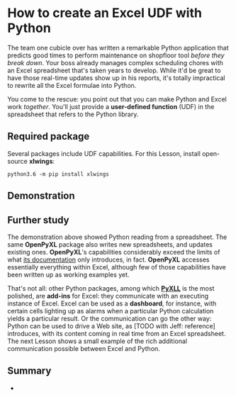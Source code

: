 # How to create an Excel UDF with Python

The team one cubicle over has written a remarkable Python application that predicts good times to perform maintenance on shopfloor tool _before they break down_.  Your boss already manages complex scheduling chores with an Excel spreadsheet that's taken years to develop.  While it'd be great to have those real-time updates show up in his reports, it's totally impractical to rewrite all the Excel formulae into Python.

You come to the rescue:  you point out that you can make Python and Excel work _together_.  You'll just provide a **user-defined function** (UDF) in the spreadsheet that refers to the Python library.


## Required package

Several packages include UDF capabilities.  For this Lesson, install open-source **xlwings**:

    python3.6 -m pip install xlwings


## Demonstration

## Further study

The demonstration above showed Python reading from a spreadsheet.  The same **OpenPyXL** package also writes new spreadsheets, and updates existing ones.  **OpenPyXL**'s capabilities considerably exceed the limits of what [its documentation](https://openpyxl.readthedocs.io/en/stable/) only introduces, in fact.  **OpenPyXL** accesses essentially everything within Excel, although few of those capabilities have been written up as working examples yet.

That's not all:  other Python packages, among which [**PyXLL**](https://www.pyxll.com/) is the most polished, are **add-ins** for Excel:  they communicate with an executing instance of Excel.  Excel can be used as a **dashboard**, for instance, with certain cells lighting up as alarms when a particular Python calculation yields a particular result.  Or the communication can go the other way:  Python can be used to drive a Web site, as [TODO with Jeff:  reference] introduces, with its content coming in real time from an Excel spreadsheet.  The next Lesson shows a small example of the rich additional communication possible between Excel and Python.


## Summary

* 

